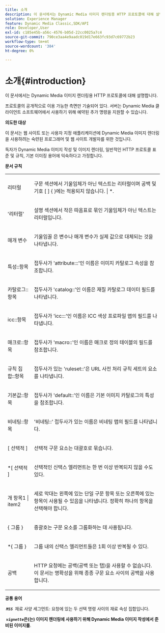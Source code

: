 ```yaml
---
title: 소개
description: 이 문서에서는 Dynamic Media 이미지 렌더링용 HTTP 프로토콜에 대해 설명합니다.
solution: Experience Manager
feature: Dynamic Media Classic,SDK/API
role: Developer,User
exl-id: c185e45b-a56c-4576-b05d-22cc0025a7c4
source-git-commit: 790ce3aa4e9aadc019d17e663fc93d7c69772b23
workflow-type: tm+mt
source-wordcount: '384'
ht-degree: 0%

---
```


# 소개{#introduction}

이 문서에서는 Dynamic Media 이미지 렌더링용 HTTP 프로토콜에 대해 설명합니다.

프로토콜의 공개적으로 이용 가능한 측면만 기술되어 있다. 서버는 Dynamic Media 클라이언트 소프트웨어에서 사용하기 위해 예약된 추가 명령을 지원할 수 있습니다.

**의도한 대상**

이 문서는 웹 사이트 또는 사용자 지정 애플리케이션에 Dynamic Media 이미지 렌더링을 사용하려는 숙련된 프로그래머 및 웹 사이트 개발자를 위한 것입니다.

독자가 Dynamic Media 이미지 작성 및 이미지 렌더링, 일반적인 HTTP 프로토콜 표준 및 규칙, 기본 이미징 용어에 익숙하다고 가정합니다.

**문서 규칙**

<table id="simpletable_E96BA470B3CE4266A9E6ED0440A56C40"> 
 <tr class="strow"> 
  <td class="stentry"> <p>리터럴 </p> </td> 
  <td class="stentry"> <p>구문 섹션에서 기울임체가 아닌 텍스트는 리터럴이며 공백 및 기호 [ ] { }에는 적용되지 않습니다. | *. </p> </td> 
 </tr> 
 <tr class="strow"> 
  <td class="stentry"> <p>'리터럴' </p> </td> 
  <td class="stentry"> <p>설명 섹션에서 작은 따옴표로 묶인 기울임체가 아닌 텍스트는 리터럴입니다. </p> </td> 
 </tr> 
 <tr class="strow"> 
  <td class="stentry"> <p> <span class="varname"> 매개 변수 </span> </p> </td> 
  <td class="stentry"> <p>기울임꼴 은 변수나 매개 변수가 실제 값으로 대체되는 것을 나타냅니다. </p> </td> 
 </tr> 
 <tr class="strow"> 
  <td class="stentry"> <p> <span class="codeph"> 특성::항목 </span> </p> </td> 
  <td class="stentry"> <p>접두사가 'attribute:::'인 이름은 이미지 카탈로그 속성을 참조합니다. </p> </td> 
 </tr> 
 <tr class="strow"> 
  <td class="stentry"> <p> <span class="codeph"> 카탈로그::항목 </span> </p> </td> 
  <td class="stentry"> <p>접두사가 'catalog::'인 이름은 재질 카탈로그 데이터 필드를 나타냅니다. </p> </td> 
 </tr> 
 <tr class="strow"> 
  <td class="stentry"> <p> <span class="codeph"> icc::항목 </span> </p> </td> 
  <td class="stentry"> <p>접두사가 'icc:::'인 이름은 ICC 색상 프로파일 맵의 필드를 나타냅니다. </p> </td> 
 </tr> 
 <tr class="strow"> 
  <td class="stentry"> <p> <span class="codeph"> 매크로::항목 </span> </p> </td> 
  <td class="stentry"> <p>접두사가 'macro::'인 이름은 매크로 정의 테이블의 필드를 참조합니다. </p> </td> 
 </tr> 
 <tr class="strow"> 
  <td class="stentry"> <p> <span class="codeph"> 규칙 집합::항목 </span> </p> </td> 
  <td class="stentry"> <p>접두사가 있는 'ruleset::'은 URL 사전 처리 규칙 세트의 요소를 나타냅니다. </p> </td> 
 </tr> 
 <tr class="strow"> 
  <td class="stentry"> <p> <span class="codeph"> 기본값::항목 </span> </p> </td> 
  <td class="stentry"> <p>접두사가 'default::'인 이름은 기본 이미지 카탈로그의 특성을 참조합니다. </p> </td> 
 </tr> 
 <tr class="strow"> 
  <td class="stentry"> <span class="codeph"> 비네팅::항목 </span> </td> 
  <td class="stentry"> <p>'비네팅::' 접두사가 있는 이름은 비네팅 맵의 필드를 나타냅니다. </p> </td> 
 </tr> 
 <tr class="strow"> 
  <td class="stentry"> <p>[ <span class="varname"> 선택적 </span> ] </p> </td> 
  <td class="stentry"> <p>선택적 구문 요소는 대괄호로 묶습니다. </p> </td> 
 </tr> 
 <tr class="strow"> 
  <td class="stentry"> <p>*[ <span class="varname"> 선택적 </span> ] </p> </td> 
  <td class="stentry"> <p>선택적인 신택스 엘리먼트는 한 번 이상 반복되지 않을 수도 있다. </p> </td> 
 </tr> 
 <tr class="strow"> 
  <td class="stentry"> <p> <span class="varname">개 항목1 </span>| <span class="varname"> item2 </span> </p> </td> 
  <td class="stentry"> <p>세로 막대는 왼쪽에 있는 단일 구문 항목 또는 오른쪽에 있는 항목이 사용될 수 있음을 나타냅니다. 정확히 하나의 항목을 선택해야 합니다. </p> </td> 
 </tr> 
 <tr class="strow"> 
  <td class="stentry"> <p>{ <span class="varname"> 그룹 </span> } </p> </td> 
  <td class="stentry"> <p>중괄호는 구문 요소를 그룹화하는 데 사용됩니다. </p> </td> 
 </tr> 
 <tr class="strow"> 
  <td class="stentry"> <p>*{ <span class="varname"> 그룹 </span> } </p> </td> 
  <td class="stentry"> <p>그룹 내의 신택스 엘리먼트들은 1회 이상 반복될 수 있다. </p> </td> 
 </tr> 
 <tr class="strow"> 
  <td class="stentry"> <p>공백 </p> </td> 
  <td class="stentry"> <p>HTTP 요청에는 공백(공백 또는 탭)을 사용할 수 없습니다. 이 문서는 명확성을 위해 종종 구문 요소 사이의 공백을 사용합니다. </p> </td> 
 </tr> 
</table>

**공통 용어**

**&#x200B; *`MSS`* &#x200B;** 재료 사양 세그먼트: 요청에 있는 두 선택 명령 사이의 재료 속성 집합입니다.

**&#x200B; *`vignette`*&#x200B;은(는) 이미지 렌더링에 사용하기 위해 Dynamic Media 이미지 작성에서 준비된 이미지를 &#x200B;**.
